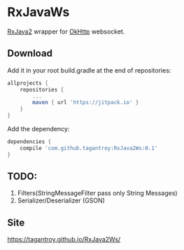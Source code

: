# RxJavaWs 

[RxJava2](http://github.com/ReactiveX/RxJava) wrapper for [OkHttp](https://github.com/square/okhttp) websocket.

Download
--------
Add it in your root build.gradle at the end of repositories:
```groovy
allprojects {
    repositories {
        ...
        maven { url 'https://jitpack.io' }
    }
}
```
Add the dependency:
```groovy
dependencies {
    compile 'com.github.tagantroy:RxJava2Ws:0.1'
}
```

TODO:
-------
1. Filters(StringMessageFilter pass only String Messages)
2. Serializer/Deserializer (GSON)


Site
-------
https://tagantroy.github.io/RxJava2Ws/

